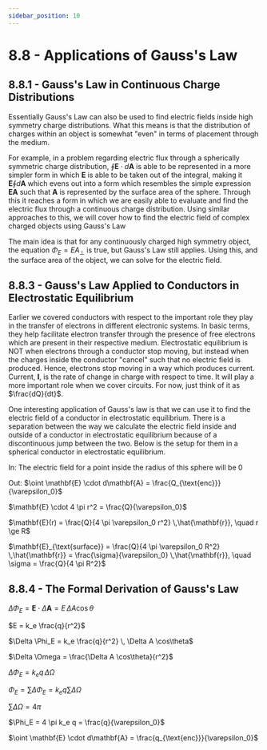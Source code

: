 ```yaml
---
sidebar_position: 10
---
```


# 8.8 - Applications of Gauss's Law

## 8.8.1 - Gauss's Law in Continuous Charge Distributions

Essentially Gauss's Law can also be used to find electric fields inside high symmetry charge distributions. What this means is that the distribution of charges within an object is somewhat "even" in terms of placement through the medium.

For example, in a problem regarding electric flux through a spherically symmetric charge distribution, $\oint \mathbf{E} \cdot d\mathbf{A}$ is able to be represented in a more simpler form in which $\mathbf{E}$ is able to be taken out of the integral, making it $\mathbf{E} \oint d\mathbf{A}$ which evens out into a form which resembles the simple expression $\mathbf{EA}$ such that $\mathbf{A}$ is represented by the surface area of the sphere. Through this it reaches a form in which we are easily able to evaluate and find the electric flux through a continuous charge distribution. Using similar approaches to this, we will cover how to find the electric field of complex charged objects using Gauss's Law

The main idea is that for any continuously charged high symmetry object, the equation $\Phi_E = EA_{\perp}$ is true, but Gauss's Law still applies. Using this, and the surface area of the object, we can solve for the electric field.

## 8.8.3 - Gauss's Law Applied to Conductors in Electrostatic Equilibrium

Earlier we covered conductors with respect to the important role they play in the transfer of electrons in different electronic systems. In basic terms, they help facilitate electron transfer through the presence of free electrons which are present in their respective medium. Electrostatic equilibrium is NOT when electrons through a conductor stop moving, but instead when the charges inside the conductor "cancel" such that no electric field is produced. Hence, electrons stop moving in a way which produces current. Current, $\mathbf{I}$, is the rate of change in charge with respect to time. It will play a more important role when we cover circuits. For now, just think of it as $\frac{dQ}{dt}$.

One interesting application of Gauss's law is that we can use it to find the electric field of a conductor in electrostatic equilibrium. There is a separation between the way we calculate the electric field inside and outside of a conductor in electrostatic equilibrium because of a discontinuous jump between the two. Below is the setup for them in a spherical conductor in electrostatic equilibrium.

In:
The electric field for a point inside the radius of this sphere will be 0

Out:
$\oint \mathbf{E} \cdot d\mathbf{A} = \frac{Q_{\text{enc}}}{\varepsilon_0}$

$\mathbf{E} \cdot 4 \pi r^2 = \frac{Q}{\varepsilon_0}$

$\mathbf{E}(r) = \frac{Q}{4 \pi \varepsilon_0 r^2} \,\hat{\mathbf{r}}, \quad r \ge R$

$\mathbf{E}_{\text{surface}} = \frac{Q}{4 \pi \varepsilon_0 R^2} \,\hat{\mathbf{r}} = \frac{\sigma}{\varepsilon_0} \,\hat{\mathbf{r}}, \quad \sigma = \frac{Q}{4 \pi R^2}$

## 8.8.4 - The Formal Derivation of Gauss's Law

$\Delta \Phi_E = \mathbf{E} \cdot \Delta \mathbf{A} = E \, \Delta A \cos\theta$

$E = k_e \frac{q}{r^2}$

$\Delta \Phi_E = k_e \frac{q}{r^2} \, \Delta A \cos\theta$

$\Delta \Omega = \frac{\Delta A \cos\theta}{r^2}$

$\Delta \Phi_E = k_e q \, \Delta \Omega$

$\Phi_E = \sum \Delta \Phi_E = k_e q \sum \Delta \Omega$

$\sum \Delta \Omega = 4\pi$

$\Phi_E = 4 \pi k_e q = \frac{q}{\varepsilon_0}$

$\oint \mathbf{E} \cdot d\mathbf{A} = \frac{q_{\text{enc}}}{\varepsilon_0}$
